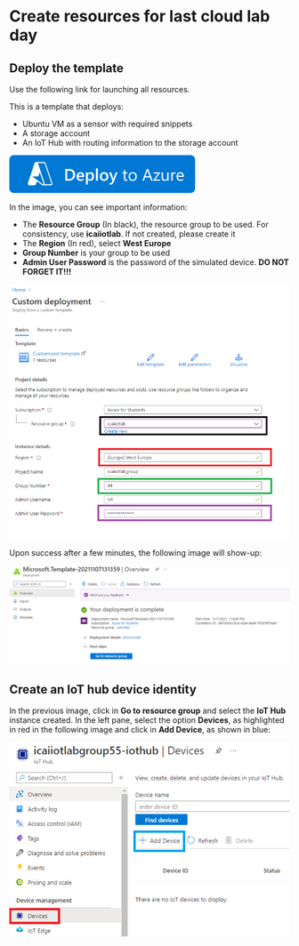 # Create resources for last cloud lab day

## Deploy the template
Use the following link for launching all resources. <br/>

This is a template that deploys:
- Ubuntu VM as a sensor with required snippets
- A storage account 
- An IoT Hub with routing information to the storage account

[![Deploy To Azure](https://raw.githubusercontent.com/Azure/azure-quickstart-templates/master/1-CONTRIBUTION-GUIDE/images/deploytoazure.svg?sanitize=true)](https://portal.azure.com/#create/Microsoft.Template/uri/https%3A%2F%2Fraw.githubusercontent.com%2FSeryioGonzalez%2FAzure_IoT_Lab%2Fmaster%2Ffinalday%2Fazuredeploy.json)  

In the image, you can see important information:
- The **Resource Group** (In black), the resource group to be used. For consistency, use **icaiiotlab**. If not created, please create it
- The **Region** (In red), select **West Europe**
- **Group Number** is your group to be used
- **Admin User Password** is the password of the simulated device. **DO NOT FORGET IT!!!**

![Lab deployment](../images/deployment-2.png "Deploy lab")

Upon success after a few minutes, the following image will show-up: 

![Lab deployment](../images/deployment-3.png "Deploy lab")

## Create an IoT hub device identity

In the previous image, click in **Go to resource group** and select the **IoT Hub** instance created.
In the left pane, select the option **Devices**, as highlighted in red in the following image and click in **Add Device**, as shown in blue:


![Lab deployment](../images/deployment-4.png "Deploy lab")

